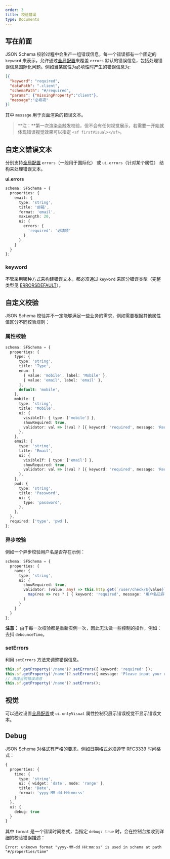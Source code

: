 ```yaml
---
order: 3
title: 校验错误
type: Documents
---
```


## 写在前面

JSON Schema 校验过程中会生产一组错误信息，每一个错误都有一个固定的 `keyword` 来表示，允许通过[全局配置](/docs/global-config)来覆盖 `errors` 默认的错误信息，包括处理错误信息国际化问题。例如当某属性为必填性时产生的错误信息为:

```json
[{
  "keyword": "required",
  "dataPath": ".client",
  "schemaPath": "#/required",
  "params": {"missingProperty":"client"},
  "message":"必填项"
}]
```

其中 `message` 用于页面渲染的错误文本。

> **注：**第一次渲染会触发校验，但不会有任何视觉展示，若需要一开始就体现错误视觉效果可以指定 `<sf firstVisual></sf>`。

## 自定义错误文本

分别支持[全局配置](/docs/global-config) `errors`（一般用于国际化） 或 `ui.errors`（针对某个属性） 结构来处理错误文本。

**ui.errors**

```ts
schema: SFSchema = {
  properties: {
    email: {
      type: 'string',
      title: '邮箱',
      format: 'email',
      maxLength: 20,
      ui: {
        errors: {
          'required': '必填项'
        }
      }
    }
  }
};
```

### keyword

不管采用哪种方式来构建错误文本，都必须通过 `keyword` 来区分错误类型（完整类型见 [ERRORSDEFAULT](https://github.com/ng-alain/delon/blob/master/packages/form/src/errors.ts#L4)）。

## 自定义校验

JSON Schema 校验并不一定能够满足一些业务的需求，例如需要根据其他属性值区分不同校验规则：

### 属性校验

```ts
schema: SFSchema = {
  properties: {
    type: {
      type: 'string',
      title: 'Type',
      enum: [
        { value: 'mobile', label: 'Mobile' },
        { value: 'email', label: 'email' },
      ],
      default: 'mobile',
    },
    mobile: {
      type: 'string',
      title: 'Mobile',
      ui: {
        visibleIf: { type: ['mobile'] },
        showRequired: true,
        validator: val => (!val ? [{ keyword: 'required', message: 'Required mobile' }] : []),
      },
    },
    email: {
      type: 'string',
      title: 'Email',
      ui: {
        visibleIf: { type: ['email'] },
        showRequired: true,
        validator: val => (!val ? [{ keyword: 'required', message: 'Required email' }] : []),
      },
    },
    pwd: {
      type: 'string',
      title: 'Password',
      ui: {
        type: 'password',
      },
    },
  },
  required: ['type', 'pwd'],
};
```

### 异步校验

例如一个异步校验用户名是否存在示例：

```ts
schema: SFSchema = {
  properties: {
    name: {
      type: 'string',
      ui: {
        showRequired: true,
        validator: (value: any) => this.http.get(`/user/check/${value}`).pipe(
          map(res => res ? [ { keyword: 'required', message: '用户名已存在'} ] : [])
        )
      }
    }
  }
};
```

**注意：** 由于每一次校验都是重新实例一次，因此无法做一些控制的操作，例如：去抖 `debounceTime`。

### setErrors

利用 `setErrors` 方法来调整错误信息。

```ts
this.sf.getProperty('/name')?.setErrors({ keyword: 'required' });
this.sf.getProperty('/name')?.setErrors({ message: 'Please input your username!' });
// 清理当前错误消息
this.sf.getProperty('/name')?.setErrors();
```

## 视觉

可以通过设置[全局配置](/docs/global-config)或 `ui.onlyVisual` 属性控制只展示错误视觉不显示错误文本。

## Debug

JSON Schema 对格式有严格的要求，例如日期格式必须遵守 [RFC3339](https://tools.ietf.org/html/rfc3339#section-5.6) 时间格式：

```ts
{
  properties: {
    time: {
      type: 'string',
      ui: { widget: 'date', mode: 'range' },
      title: 'Date',
      format: 'yyyy-MM-dd HH:mm:ss'
    }
  },
  ui: {
    debug: true
  }
}
```

其中 `format` 是一个错误时间格式，当指定 `debug: true` 时，会在控制台接收到详细的校验错误描述：

```
Error: unknown format "yyyy-MM-dd HH:mm:ss" is used in schema at path "#/properties/time"
```
